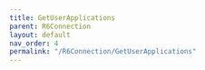 ```yaml
---
title: GetUserApplications
parent: R6Connection
layout: default
nav_order: 4
permalink: "/R6Connection/GetUserApplications"
---
```


